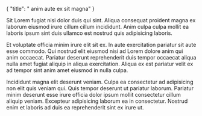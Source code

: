 {
  "title": " anim aute ex sit magna"
}

Sit Lorem fugiat nisi dolor duis qui sint. Aliqua consequat proident magna ex laborum eiusmod irure cillum cillum incididunt. Anim culpa culpa mollit ea laboris ipsum sint duis ullamco est nostrud quis adipisicing laboris.

Et voluptate officia minim irure elit sit ex. In aute exercitation pariatur sit aute esse commodo. Qui nostrud elit eiusmod nisi ad Lorem dolore anim qui anim occaecat. Pariatur deserunt reprehenderit duis tempor occaecat aliqua nulla amet fugiat aliquip in aliqua exercitation. Aliqua ex est pariatur velit ex ad tempor sint anim amet eiusmod in nulla culpa.

Incididunt magna elit deserunt veniam. Culpa ea consectetur ad adipisicing non elit quis veniam qui. Quis tempor deserunt ut pariatur laborum. Pariatur minim deserunt esse irure officia dolor ipsum mollit consectetur cillum aliquip veniam. Excepteur adipisicing laborum ea in consectetur. Nostrud enim et laboris ad duis ea reprehenderit sint ex irure ut.